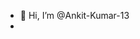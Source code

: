 - 👋 Hi, I’m @Ankit-Kumar-13
- 

<!---
Ankit-Kumar-13/Ankit-Kumar-13 is a ✨ special ✨ repository because its `README.md` (this file) appears on your GitHub profile.
You can click the Preview link to take a look at your changes.
--->
